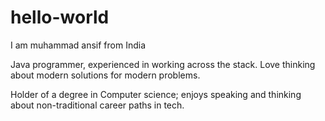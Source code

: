# hello-world
I am muhammad ansif from India

Java programmer, experienced in working across the stack. Love thinking about modern solutions for modern problems.

Holder of a degree in Computer science; enjoys speaking and thinking about non-traditional career paths in tech.
